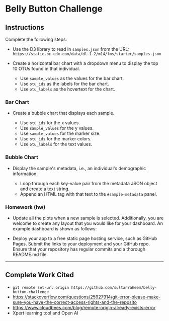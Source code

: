 # Belly Button Challenge

## Instructions

Complete the following steps:

- Use the D3 library to read in `samples.json` from the URL:  
  `https://static.bc-edx.com/data/dl-1-2/m14/lms/starter/samples.json`

- Create a horizontal bar chart with a dropdown menu to display the top 10 OTUs found in that individual.

  - Use `sample_values` as the values for the bar chart.
  - Use `otu_ids` as the labels for the bar chart.
  - Use `otu_labels` as the hovertext for the chart.

### Bar Chart

- Create a bubble chart that displays each sample.

  - Use `otu_ids` for the x values.
  - Use `sample_values` for the y values.
  - Use `sample_values` for the marker size.
  - Use `otu_ids` for the marker colors.
  - Use `otu_labels` for the text values.

### Bubble Chart

- Display the sample's metadata, i.e., an individual's demographic information.

  - Loop through each key-value pair from the metadata JSON object and create a text string.
  - Append an HTML tag with that text to the `#sample-metadata` panel.

### Homework (hw)

- Update all the plots when a new sample is selected. Additionally, you are welcome to create any layout that you would like for your dashboard. An example dashboard is shown as follows:

- Deploy your app to a free static page hosting service, such as GitHub Pages. Submit the links to your deployment and your GitHub repo. Ensure that your repository has regular commits and a thorough README.md file.

---

## Complete Work Cited

- `git remote set-url origin https://github.com/sultanraheem/belly-button-challenge`
- https://stackoverflow.com/questions/25927914/git-error-please-make-sure-you-have-the-correct-access-rights-and-the-reposito
- https://www.cloudbees.com/blog/remote-origin-already-exists-error
- Xpert learning tool and Open AI
